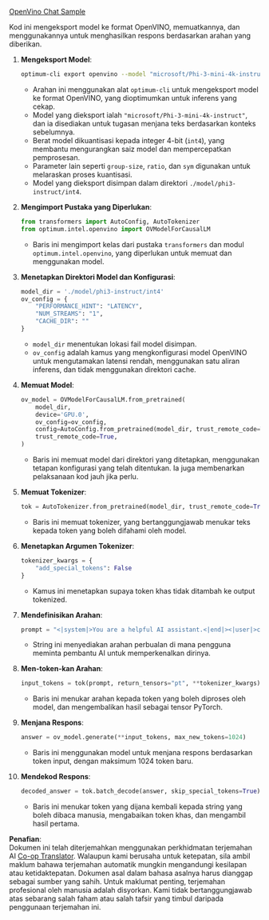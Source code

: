 <!--
CO_OP_TRANSLATOR_METADATA:
{
  "original_hash": "a2a54312eea82ac654fb0f6d39b1f772",
  "translation_date": "2025-07-16T23:06:16+00:00",
  "source_file": "md/02.Application/01.TextAndChat/Phi3/E2E_OpenVino_Chat.md",
  "language_code": "ms"
}
-->
[OpenVino Chat Sample](../../../../../../code/06.E2E/E2E_OpenVino_Chat_Phi3-instruct.ipynb)

Kod ini mengeksport model ke format OpenVINO, memuatkannya, dan menggunakannya untuk menghasilkan respons berdasarkan arahan yang diberikan.

1. **Mengeksport Model**:  
   ```bash
   optimum-cli export openvino --model "microsoft/Phi-3-mini-4k-instruct" --task text-generation-with-past --weight-format int4 --group-size 128 --ratio 0.6 --sym --trust-remote-code ./model/phi3-instruct/int4
   ```  
   - Arahan ini menggunakan alat `optimum-cli` untuk mengeksport model ke format OpenVINO, yang dioptimumkan untuk inferens yang cekap.  
   - Model yang dieksport ialah `"microsoft/Phi-3-mini-4k-instruct"`, dan ia disediakan untuk tugasan menjana teks berdasarkan konteks sebelumnya.  
   - Berat model dikuantisasi kepada integer 4-bit (`int4`), yang membantu mengurangkan saiz model dan mempercepatkan pemprosesan.  
   - Parameter lain seperti `group-size`, `ratio`, dan `sym` digunakan untuk melaraskan proses kuantisasi.  
   - Model yang dieksport disimpan dalam direktori `./model/phi3-instruct/int4`.

2. **Mengimport Pustaka yang Diperlukan**:  
   ```python
   from transformers import AutoConfig, AutoTokenizer
   from optimum.intel.openvino import OVModelForCausalLM
   ```  
   - Baris ini mengimport kelas dari pustaka `transformers` dan modul `optimum.intel.openvino`, yang diperlukan untuk memuat dan menggunakan model.

3. **Menetapkan Direktori Model dan Konfigurasi**:  
   ```python
   model_dir = './model/phi3-instruct/int4'
   ov_config = {
       "PERFORMANCE_HINT": "LATENCY",
       "NUM_STREAMS": "1",
       "CACHE_DIR": ""
   }
   ```  
   - `model_dir` menentukan lokasi fail model disimpan.  
   - `ov_config` adalah kamus yang mengkonfigurasi model OpenVINO untuk mengutamakan latensi rendah, menggunakan satu aliran inferens, dan tidak menggunakan direktori cache.

4. **Memuat Model**:  
   ```python
   ov_model = OVModelForCausalLM.from_pretrained(
       model_dir,
       device='GPU.0',
       ov_config=ov_config,
       config=AutoConfig.from_pretrained(model_dir, trust_remote_code=True),
       trust_remote_code=True,
   )
   ```  
   - Baris ini memuat model dari direktori yang ditetapkan, menggunakan tetapan konfigurasi yang telah ditentukan. Ia juga membenarkan pelaksanaan kod jauh jika perlu.

5. **Memuat Tokenizer**:  
   ```python
   tok = AutoTokenizer.from_pretrained(model_dir, trust_remote_code=True)
   ```  
   - Baris ini memuat tokenizer, yang bertanggungjawab menukar teks kepada token yang boleh difahami oleh model.

6. **Menetapkan Argumen Tokenizer**:  
   ```python
   tokenizer_kwargs = {
       "add_special_tokens": False
   }
   ```  
   - Kamus ini menetapkan supaya token khas tidak ditambah ke output tokenized.

7. **Mendefinisikan Arahan**:  
   ```python
   prompt = "<|system|>You are a helpful AI assistant.<|end|><|user|>can you introduce yourself?<|end|><|assistant|>"
   ```  
   - String ini menyediakan arahan perbualan di mana pengguna meminta pembantu AI untuk memperkenalkan dirinya.

8. **Men-token-kan Arahan**:  
   ```python
   input_tokens = tok(prompt, return_tensors="pt", **tokenizer_kwargs)
   ```  
   - Baris ini menukar arahan kepada token yang boleh diproses oleh model, dan mengembalikan hasil sebagai tensor PyTorch.

9. **Menjana Respons**:  
   ```python
   answer = ov_model.generate(**input_tokens, max_new_tokens=1024)
   ```  
   - Baris ini menggunakan model untuk menjana respons berdasarkan token input, dengan maksimum 1024 token baru.

10. **Mendekod Respons**:  
    ```python
    decoded_answer = tok.batch_decode(answer, skip_special_tokens=True)[0]
    ```  
    - Baris ini menukar token yang dijana kembali kepada string yang boleh dibaca manusia, mengabaikan token khas, dan mengambil hasil pertama.

**Penafian**:  
Dokumen ini telah diterjemahkan menggunakan perkhidmatan terjemahan AI [Co-op Translator](https://github.com/Azure/co-op-translator). Walaupun kami berusaha untuk ketepatan, sila ambil maklum bahawa terjemahan automatik mungkin mengandungi kesilapan atau ketidaktepatan. Dokumen asal dalam bahasa asalnya harus dianggap sebagai sumber yang sahih. Untuk maklumat penting, terjemahan profesional oleh manusia adalah disyorkan. Kami tidak bertanggungjawab atas sebarang salah faham atau salah tafsir yang timbul daripada penggunaan terjemahan ini.